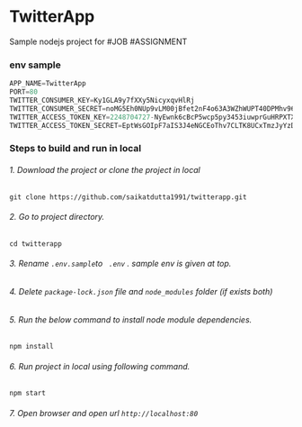 
# TwitterApp
Sample nodejs project for #JOB #ASSIGNMENT


### env sample
```javascript
APP_NAME=TwitterApp
PORT=80
TWITTER_CONSUMER_KEY=Ky1GLA9y7fXXy5NicyxqvHlRj
TWITTER_CONSUMER_SECRET=noMG5Eh0NUp9vLM00jBfet2nF4o63A3WZhWUPT40DPMhv96gMx
TWITTER_ACCESS_TOKEN_KEY=2248704727-NyEwnk6cBcP5wcp5py3453iuwprGuHRPXTXSZHl
TWITTER_ACCESS_TOKEN_SECRET=EptWsGOIpF7aIS3J4eNGCEoThv7CLTK8UCxTmzJyYzDiu
```
### Steps to build and run in local
###### 1. Download the project or clone the project in local
```console
git clone https://github.com/saikatdutta1991/twitterapp.git
```
###### 2.  Go to project directory.
```console
cd twitterapp
```
###### 3. Rename `.env.sample`to ` .env` . sample env is given at top.
###### 4.  Delete `package-lock.json` file and `node_modules` folder (if exists both)
###### 5.  Run the below command to install node module dependencies.
```console
npm install
```
###### 6.  Run project in local using following command.
```console
npm start
```
###### 7.  Open browser and  open url `http://localhost:80`